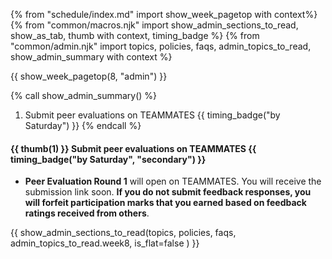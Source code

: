 {% from "schedule/index.md" import show_week_pagetop with context%}
{% from "common/macros.njk" import show_admin_sections_to_read, show_as_tab, thumb with context, timing_badge %}
{% from "common/admin.njk" import topics, policies, faqs, admin_topics_to_read, show_admin_summary with context %}

{{ show_week_pagetop(8, "admin") }}

{% call show_admin_summary() %}
1. Submit peer evaluations on TEAMMATES {{ timing_badge("by Saturday") }}
{% endcall %}

<div id="additional">

#### {{ thumb(1) }} Submit peer evaluations on TEAMMATES {{ timing_badge("by Saturday", "secondary") }}

* **Peer Evaluation Round 1** will open on TEAMMATES. You will receive the submission link soon. **If you do not submit feedback responses, you will forfeit participation marks that you earned based on feedback ratings received from others**.

</div>

{{ show_admin_sections_to_read(topics, policies, faqs, admin_topics_to_read.week8, is_flat=false ) }}